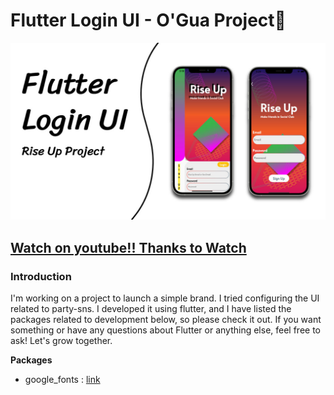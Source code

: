 # Flutter Login UI - O'Gua Project🌊

![Introduction](/bg.jpg)

## [Watch on youtube!! Thanks to Watch](https://www.youtube.com/watch?v=_FxTiUCsmWA&t=445s)

### Introduction
I'm working on a project to launch a simple brand. I tried configuring the UI related to party-sns. I developed it using flutter, and I have listed the packages related to development below, so please check it out. If you want something or have any questions about Flutter or anything else, feel free to ask! Let's grow together.

**Packages**
- google_fonts : [link](https://pub.dev/packages/google_fonts)
